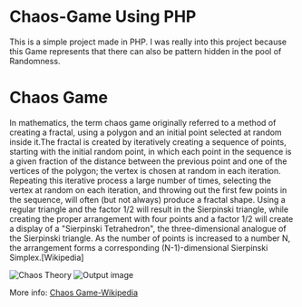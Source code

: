 # Chaos-Game Using PHP
This is a simple project made in PHP. I was really into this project because this Game represents that there can also be pattern hidden in the pool of Randomness.

# Chaos Game
In mathematics, the term chaos game originally referred to a method of creating a fractal, using a polygon and an initial point selected at random inside it.The fractal is created by iteratively creating a sequence of points, starting with the initial random point, in which each point in the sequence is a given fraction of the distance between the previous point and one of the vertices of the polygon; the vertex is chosen at random in each iteration. Repeating this iterative process a large number of times, selecting the vertex at random on each iteration, and throwing out the first few points in the sequence, will often (but not always) produce a fractal shape. Using a regular triangle and the factor 1/2 will result in the Sierpinski triangle, while creating the proper arrangement with four points and a factor 1/2 will create a display of a "Sierpinski Tetrahedron", the three-dimensional analogue of the Sierpinski triangle. As the number of points is increased to a number N, the arrangement forms a corresponding (N-1)-dimensional Sierpinski Simplex.[Wikipedia]

![Chaos Theory](https://upload.wikimedia.org/wikipedia/commons/thumb/f/ff/Sierpinski_chaos_animated.gif/300px-Sierpinski_chaos_animated.gif)
![Output image](https://i.ibb.co/n1TDBp0/chaos.png "Output of the Program")

More info:
[Chaos Game-Wikipedia](https://en.wikipedia.org/wiki/Chaos_game)


